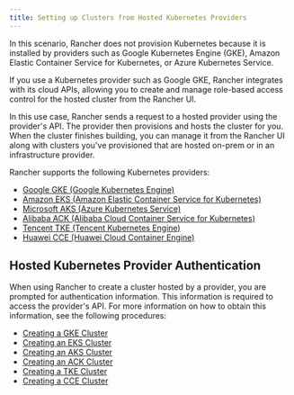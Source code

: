 ```yaml
---
title: Setting up Clusters from Hosted Kubernetes Providers
---
```


<head>
  <link rel="canonical" href="https://ranchermanager.docs.rancher.com/pages-for-subheaders/set-up-clusters-from-hosted-kubernetes-providers"/>
</head>

In this scenario, Rancher does not provision Kubernetes because it is installed by providers such as Google Kubernetes Engine (GKE), Amazon Elastic Container Service for Kubernetes, or Azure Kubernetes Service.

If you use a Kubernetes provider such as Google GKE, Rancher integrates with its cloud APIs, allowing you to create and manage role-based access control for the hosted cluster from the Rancher UI.

In this use case, Rancher sends a request to a hosted provider using the provider's API. The provider then provisions and hosts the cluster for you. When the cluster finishes building, you can manage it from the Rancher UI along with clusters you've provisioned that are hosted on-prem or in an infrastructure provider.

Rancher supports the following Kubernetes providers:

- [Google GKE (Google Kubernetes Engine)](https://cloud.google.com/kubernetes-engine/)
- [Amazon EKS (Amazon Elastic Container Service for Kubernetes)](https://aws.amazon.com/eks/)
- [Microsoft AKS (Azure Kubernetes Service)](https://azure.microsoft.com/en-us/services/kubernetes-service/)
- [Alibaba ACK (Alibaba Cloud Container Service for Kubernetes)](https://www.alibabacloud.com/product/kubernetes)
- [Tencent TKE (Tencent Kubernetes Engine)](https://intl.cloud.tencent.com/product/tke)
- [Huawei CCE (Huawei Cloud Container Engine)](https://www.huaweicloud.com/en-us/product/cce.html)

## Hosted Kubernetes Provider Authentication

When using Rancher to create a cluster hosted by a provider, you are prompted for authentication information. This information is required to access the provider's API. For more information on how to obtain this information, see the following procedures:

- [Creating a GKE Cluster](../how-to-guides/new-user-guides/kubernetes-clusters-in-rancher-setup/set-up-clusters-from-hosted-kubernetes-providers/gke.md)
- [Creating an EKS Cluster](../how-to-guides/new-user-guides/kubernetes-clusters-in-rancher-setup/set-up-clusters-from-hosted-kubernetes-providers/eks.md)
- [Creating an AKS Cluster](../how-to-guides/new-user-guides/kubernetes-clusters-in-rancher-setup/set-up-clusters-from-hosted-kubernetes-providers/aks.md)
- [Creating an ACK Cluster](../how-to-guides/new-user-guides/kubernetes-clusters-in-rancher-setup/set-up-clusters-from-hosted-kubernetes-providers/alibaba.md)
- [Creating a TKE Cluster](../how-to-guides/new-user-guides/kubernetes-clusters-in-rancher-setup/set-up-clusters-from-hosted-kubernetes-providers/tencent.md)
- [Creating a CCE Cluster](../how-to-guides/new-user-guides/kubernetes-clusters-in-rancher-setup/set-up-clusters-from-hosted-kubernetes-providers/huawei.md)
